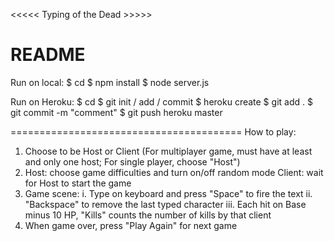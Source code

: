 <<<<< Typing of the Dead >>>>> 

README
=======================================
Run on local:
$ cd <project repo>
$ npm install
$ node server.js

Run on Heroku:
$ cd <project repo>
$ git init / add / commit
$ heroku create
$ git add .
$ git commit -m "comment"
$ git push heroku master

========================================
How to play:
1. Choose to be Host or Client (For multiplayer game, must have at least and only one host; For single player, choose "Host")
2. Host: choose game difficulties and turn on/off random mode
   Client: wait for Host to start the game
3. Game scene: 
	i. Type on keyboard and press "Space" to fire the text
	ii. "Backspace" to remove the last typed character
	iii. Each hit on Base minus 10 HP, "Kills" counts the number of kills by that client
4. When game over, press "Play Again" for next game
